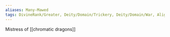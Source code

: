 ```yaml
---
aliases: Many-Mawed
tags: DivineRank/Greater, Deity/Domain/Trickery, Deity/Domain/War, Alignment/CE, Pantheon/Draconic
---
```

Mistress of [[chromatic dragons]]